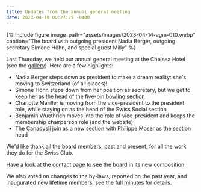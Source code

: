 ```yaml
---
title: Updates from the annual general meeting
date: 2023-04-18 00:27:25 -0400
---
```


{% include figure image_path="assets/images/2023-04-14-agm-010.webp"
caption="The board with outgoing president Nadia Berger, outgoing secretary
Simone Höhn, and special guest Milly" %}

Last Thursday, we held our annual general meeting at the Chelsea Hotel (see the
[gallery]). Here are a few highlights:

- Nadia Berger steps down as president to make a dream reality: she's moving to
  Switzerland (of all places)!
- Simone Höhn steps down from her position as secretary, but we get to keep her
  as the head of the [five-pin bowling section][5pin]
- Charlotte Mariller is moving from the vice-president to the president role,
  while staying on as the head of the Swiss Social section
- Benjamin Wuethrich moves into the role of vice-president and keeps the
  membership chairperson role (and the website)
- The [Canadysli] join as a new section with Philippe Moser as the section head

We'd like thank all the board members, past and present, for all the work they
do for the Swiss Club.

Have a look at the [contact page][contact] to see the board in its new
composition.

We also voted on changes to the by-laws, reported on the past year, and
inaugurated new lifetime members; see the full [minutes] for details.

[gallery]: <{% link _gallery/2023-04-14-agm.md %}>
[5pin]: <{% link _pages/sections/bowling.md %}>
[canadysli]: <{% link _pages/sections/canadysli.md %}>
[contact]: <{% link _pages/contact.md %}>
[minutes]: <{% post_url 2023-05-07-agm-minutes %}>
